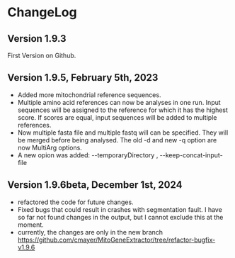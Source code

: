 # ChangeLog

## Version 1.9.3
First Version on Github.

## Version 1.9.5, February 5th, 2023

* Added more mitochondrial reference sequences.
* Multiple amino acid references can now be analyses in one run. Input sequences will be assigned to the reference for which it has the highest score.
If scores are equal, input sequences will be added to multiple references.
* Now multiple fasta file and multiple fastq will can be specified. They will be merged before being analysed. The old -d and new -q option are now MultiArg options.
* A new opion was added: --temporaryDirectory <string>, --keep-concat-input-file


## Version 1.9.6beta, December 1st, 2024

* refactored the code for future changes.
* Fixed bugs that could result in crashes with segmentation fault. I have so far not found changes in the output, but I cannot exclude this at the moment. 
* currently, the changes are only in the new branch https://github.com/cmayer/MitoGeneExtractor/tree/refactor-bugfix-v1.9.6
